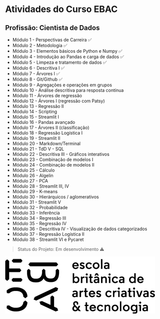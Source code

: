 # **Atividades do Curso EBAC**

## **Profissão: Cientista de Dados**

- Módulo 1 - Perspectivas de Carreira ✅
- Módulo 2 - Metodologia ✅
- Módulo 3 - Elementos básicos de Python e Numpy ✅
- Módulo 4 - Introdução ao Pandas e carga de dados ✅
- Módulo 5 - Limpeza e tratamento de dados ✅
- Módulo 6 - Descritiva I ✅
- Módulo 7 - Árvores I ✅
- Módulo 8 - Git/Github ✅
- Módulo 9 - Agregações e operações em grupos
- Módulo 10 - Análise descritiva para resposta contínua
- Módulo 11 - Árvores de regressão
- Módulo 12 - Árvores I (regressão com Patsy)
- Módulo 13 - Regressão II
- Módulo 14 - Scripting
- Módulo 15 - Streamlit I
- Módulo 16 - Pandas avançado
- Módulo 17 - Árvores II (classificação)
- Módulo 18 - Regressão Logística I
- Módulo 19 - Streamlit II
- Módulo 20 - Markdown/Terminal
- Módulo 21 - TdD V - SQL
- Módulo 22 - Descritiva III - Gráficos interativos
- Módulo 23 - Combinação de modelos I
- Módulo 24 - Combinação de modelos II
- Módulo 25 - Cálculo
- Módulo 26 - Algelin
- Módulo 27 - PCA
- Módulo 28 - Streamlit III, IV
- Módulo 29 - K-means
- Módulo 30 - Hierárquicos / aglomerativos
- Módulo 31 - Streamlit V
- Módulo 32 - Probabilidade
- Módulo 33 - Inferência
- Módulo 34 - Regressão III
- Módulo 35 - Regressão IV
- Módulo 36 - Descritiva IV - Visualização de dados categorizados
- Módulo 37 - Regressão Logística II
- Módulo 38 - Streamlit VI e Pycaret

> Status do Projeto: Em desenvolvimento :warning:

![EBACLogo](https://github.com/raffaelhfarias/EBAC_Profissao_Cientista_de_Dados/blob/main/ebac_logo.png)
